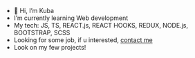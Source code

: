 - 👋 Hi, I’m Kuba
- I’m currently learning Web development
- My tech: JS, TS, REACT.js, REACT HOOKS, REDUX, NODE.js, BOOTSTRAP, SCSS
- Looking for some job, if u interested, [contact me](mailto:jakub.malec826@gmail.com)
- Look on my few projects! 
